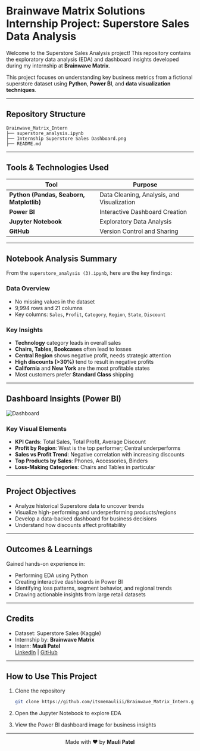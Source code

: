 
# Brainwave Matrix Solutions Internship Project: Superstore Sales Data Analysis

Welcome to the Superstore Sales Analysis project! This repository contains the exploratory data analysis (EDA) and dashboard insights developed during my internship at **Brainwave Matrix**.

This project focuses on understanding key business metrics from a fictional superstore dataset using **Python**, **Power BI**, and **data visualization techniques**.

---

## Repository Structure

```
Brainwave_Matrix_Intern
├── superstore_analysis.ipynb           
├── Internship Superstore Sales Dashboard.png  
├── README.md                              
```

---

## Tools & Technologies Used

| Tool             | Purpose                              |
|------------------|--------------------------------------|
| **Python (Pandas, Seaborn, Matplotlib)** | Data Cleaning, Analysis, and Visualization |
| **Power BI**     | Interactive Dashboard Creation       |
| **Jupyter Notebook** | Exploratory Data Analysis         |
| **GitHub**       | Version Control and Sharing          |

---

## Notebook Analysis Summary

From the `superstore_analysis (3).ipynb`, here are the key findings:

### Data Overview

- No missing values in the dataset  
- 9,994 rows and 21 columns  
- Key columns: `Sales`, `Profit`, `Category`, `Region`, `State`, `Discount`

### Key Insights

- **Technology** category leads in overall sales  
- **Chairs, Tables, Bookcases** often lead to losses  
- **Central Region** shows negative profit, needs strategic attention  
- **High discounts (>30%)** tend to result in negative profits  
- **California** and **New York** are the most profitable states  
- Most customers prefer **Standard Class** shipping  

---

## Dashboard Insights (Power BI)

![Dashboard]()

### Key Visual Elements

- **KPI Cards**: Total Sales, Total Profit, Average Discount  
- **Profit by Region**: West is the top performer; Central underperforms  
- **Sales vs Profit Trend**: Negative correlation with increasing discounts  
- **Top Products by Sales**: Phones, Accessories, Binders  
- **Loss-Making Categories**: Chairs and Tables in particular  

---

## Project Objectives

- Analyze historical Superstore data to uncover trends  
- Visualize high-performing and underperforming products/regions  
- Develop a data-backed dashboard for business decisions  
- Understand how discounts affect profitability  

---

## Outcomes & Learnings

Gained hands-on experience in:

- Performing EDA using Python  
- Creating interactive dashboards in Power BI  
- Identifying loss patterns, segment behavior, and regional trends  
- Drawing actionable insights from large retail datasets  

---

## Credits

- Dataset: Superstore Sales (Kaggle)  
- Internship by: **Brainwave Matrix**  
- Intern: **Mauli Patel**  
  [LinkedIn](https://www.linkedin.com/in/itsmemauliii) | [GitHub](https://github.com/itsmemauliii)  

---

## How to Use This Project

1. Clone the repository  
   ```bash
   git clone https://github.com/itsmemauliii/Brainwave_Matrix_Intern.git
   ```

2. Open the Jupyter Notebook to explore EDA  
3. View the Power BI dashboard image for business insights  

---

<p align="center">
  Made with ❤️ by <strong>Mauli Patel</strong>
</p>
